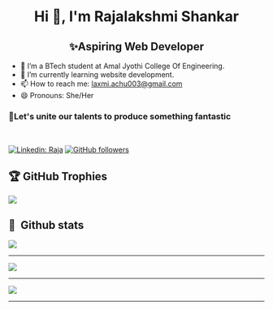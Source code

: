<h1 align="center">Hi 👋, I'm Rajalakshmi Shankar</h1>
<h2 align="center">✨Aspiring Web Developer</h2>


- 👀 I’m a BTech student at Amal Jyothi College Of Engineering.
- 🌱 I’m currently learning website development.
- 📫 How to reach me: laxmi.achu003@gmail.com
- 😄 Pronouns: She/Her
<h3>🚀Let's unite our talents to produce something fantastic</h3>
<br>

[![Linkedin: Raja](https://img.shields.io/badge/LinkedIn-0077B5?style=for-the-badge&logo=linkedin&logoColor=white&link=https://www.linkedin.com/in/rajalakshmi-shankar-3390b22b9)](https://www.linkedin.com/in/rajalakshmi-shankar-3390b22b9)
[![GitHub followers](https://img.shields.io/badge/GitHub-100000?style=for-the-badge&logo=github&logoColor=white)](https://github.com/RajalakshmiShankar)



## 🏆 GitHub Trophies
![](https://github-profile-trophy.vercel.app/?username=RajalakshmiShankar&theme=radical&no-frame=false&no-bg=true&margin-w=4)
 
## 🧰 &nbsp;Github stats
![](https://github-readme-stats-alpha-snowy-32.vercel.app/api?username=RajalakshmiShankar&theme=merko&hide_border=false&include_all_commits=true&count_private=true)<br/>

<hr/>

![](https://github-readme-streak-stats.herokuapp.com/?user=RajalakshmiShankar&theme=radical&hide_border=false)<br/>

<hr/>

![](https://github-readme-stats-alpha-snowy-32.vercel.app/api/top-langs/?username=RajalakshmiShankar&theme=merko&hide_border=false&include_all_commits=true&count_private=true&layout=compact&langs_count=8)

---

  



<!---
RajalakshmiShankar/RajalakshmiShankar is a ✨ special ✨ repository because its `README.md` (this file) appears on your GitHub profile.
You can click the Preview link to take a look at your changes.
--->
